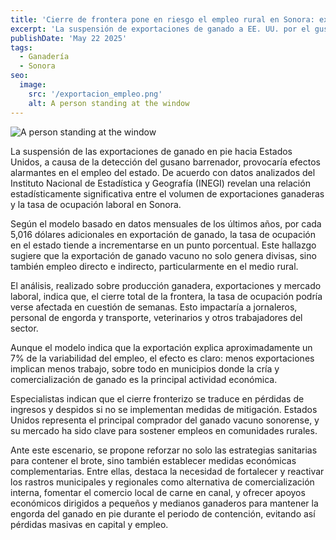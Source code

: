 ```yaml
---
title: 'Cierre de frontera pone en riesgo el empleo rural en Sonora: exportaciones de ganado y ocupación laboral están estrechamente ligadas'
excerpt: 'La suspensión de exportaciones de ganado a EE. UU. por el gusano barrenador amenaza el empleo en Sonora. Los datos del INEGI muestran una relación directa entre el volumen de exportaciones ganaderas y la tasa de ocupación laboral. Por cada $5,016 dólares adicionales en exportación, la tasa de ocupación aumenta un punto porcentual. Se propone reforzar estrategias sanitarias y medidas económicas para mitigar las pérdidas.'
publishDate: 'May 22 2025'
tags:
  - Ganadería
  - Sonora
seo:
  image:
    src: '/exportacion_empleo.png'
    alt: A person standing at the window
---
```


![A person standing at the window](/exportacion_empleo.png)

La suspensión de las exportaciones de ganado en pie hacia Estados Unidos, a causa de la detección del gusano barrenador, provocaría efectos alarmantes en el empleo del estado.
De acuerdo con datos analizados del Instituto Nacional de Estadística y Geografía (INEGI) revelan una relación estadísticamente significativa entre el volumen de exportaciones ganaderas y la tasa de ocupación laboral en Sonora.

Según el modelo basado en datos mensuales de los últimos años, por cada 5,016 dólares adicionales en exportación de ganado, la tasa de ocupación en el estado tiende a incrementarse en un punto porcentual.
Este hallazgo sugiere que la exportación de ganado vacuno no solo genera divisas, sino también empleo directo e indirecto, particularmente en el medio rural.

El análisis, realizado sobre producción ganadera, exportaciones y mercado laboral, indica que, el cierre total de la frontera, la tasa de ocupación podría verse afectada en cuestión de semanas.
Esto impactaría a jornaleros, personal de engorda y transporte, veterinarios y otros trabajadores del sector.

Aunque el modelo indica que la exportación explica aproximadamente un 7% de la variabilidad del empleo, el efecto es claro: menos exportaciones implican menos trabajo, sobre todo en municipios donde la cría y comercialización de ganado es la principal actividad económica.

Especialistas indican que el cierre fronterizo se traduce en pérdidas de ingresos y despidos si no se implementan medidas de mitigación.
Estados Unidos representa el principal comprador del ganado vacuno sonorense, y su mercado ha sido clave para sostener empleos en comunidades rurales.

Ante este escenario, se propone reforzar no solo las estrategias sanitarias para contener el brote, sino también establecer medidas económicas complementarias.
Entre ellas, destaca la necesidad de fortalecer y reactivar los rastros municipales y regionales como alternativa de comercialización interna, fomentar el comercio local de carne en canal, y ofrecer apoyos económicos dirigidos a pequeños y medianos ganaderos para mantener la engorda del ganado en pie durante el periodo de contención, evitando así pérdidas masivas en capital y empleo.